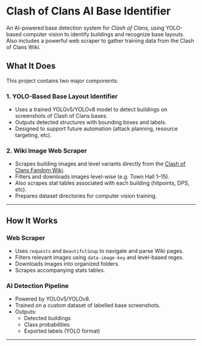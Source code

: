#  Clash of Clans AI Base Identifier

An AI-powered base detection system for *Clash of Clans*, using YOLO-based computer vision to identify buildings and recognize base layouts. Also includes a powerful web scraper to gather training data from the Clash of Clans Wiki.

##  What It Does

This project contains two major components:

### 1. YOLO-Based Base Layout Identifier
- Uses a trained YOLOv5/YOLOv8 model to detect buildings on screenshots of Clash of Clans bases.
- Outputs detected structures with bounding boxes and labels.
- Designed to support future automation (attack planning, resource targeting, etc).

### 2. Wiki Image Web Scraper
- Scrapes building images and level variants directly from the [Clash of Clans Fandom Wiki](https://clashofclans.fandom.com).
- Filters and downloads images level-wise (e.g. Town Hall 1–15).
- Also scrapes stat tables associated with each building (hitpoints, DPS, etc).
- Prepares dataset directories for computer vision training.

---

##  How It Works

###  Web Scraper
- Uses `requests` and `BeautifulSoup` to navigate and parse Wiki pages.
- Filters relevant images using `data-image-key` and level-based regex.
- Downloads images into organized folders.
- Scrapes accompanying stats tables.

### AI Detection Pipeline
- Powered by YOLOv5/YOLOv8.
- Trained on a custom dataset of labelled base screenshots.
- Outputs:
  - Detected buildings
  - Class probabilities
  - Exported labels (YOLO format)

---